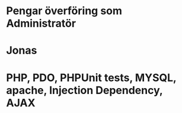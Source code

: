 # Pengar överföring som Administratör
# Jonas
# PHP, PDO, PHPUnit tests, MYSQL, apache, Injection Dependency, AJAX